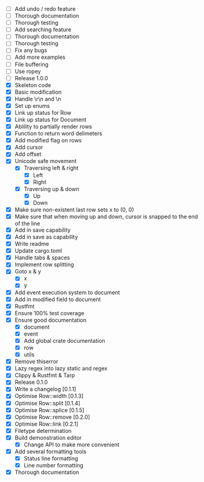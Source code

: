 - [ ] Add undo / redo feature
- [ ] Thorough documentation 
- [ ] Thorough testing 
- [ ] Add searching feature 
- [ ] Thorough documentation 
- [ ] Thorough testing 
- [ ] Fix any bugs
- [ ] Add more examples
- [ ] File buffering
- [ ] Use ropey 
- [ ] Release 1.0.0
- [X] Skeleton code
- [X] Basic modification
- [X] Handle \r\n and \n
- [X] Set up enums
- [X] Link up status for Row
- [X] Link up status for Document
- [X] Ablility to partially render rows
- [X] Function to return word delimeters
- [X] Add modified flag on rows
- [X] Add cursor
- [X] Add offset
- [X] Unicode safe movement
  - [X] Traversing left & right
    - [X] Left
    - [X] Right
  - [X] Traversing up & down
    - [X] Up
    - [X] Down
- [X] Make sure non-existent last row sets x to (0, 0)
- [X] Make sure that when moving up and down, cursor is snapped to the end of the line
- [X] Add in save capability
- [X] Add in save as capability
- [X] Write readme
- [X] Update cargo.toml
- [X] Handle tabs & spaces
- [X] Implement row splitting
- [X] Goto x & y
  - [X] x
  - [X] y
- [X] Add event execution system to document
- [X] Add in modified field to document
- [X] Rustfmt
- [X] Ensure 100% test coverage
- [X] Ensure good documentation
  - [X] document
  - [X] event
  - [X] Add global crate documentation
  - [X] row
  - [X] utils
- [X] Remove thiserror
- [X] Lazy regex into lazy static and regex
- [X] Clippy & Rustfmt & Tarp
- [X] Release 0.1.0
- [X] Write a changelog [0.1.1]
- [X] Optimise Row::width [0.1.3]
- [X] Optimise Row::split [0.1.4]
- [X] Optimise Row::splice [0.1.5]
- [X] Optimise Row::remove [0.2.0]
- [X] Optimise Row::link [0.2.1]
- [X] Filetype determination 
- [X] Build demonstration editor 
  - [X] Change API to make more convenient
- [X] Add several formatting tools
  - [X] Status line formatting 
  - [X] Line number formatting 
- [X] Thorough documentation 
